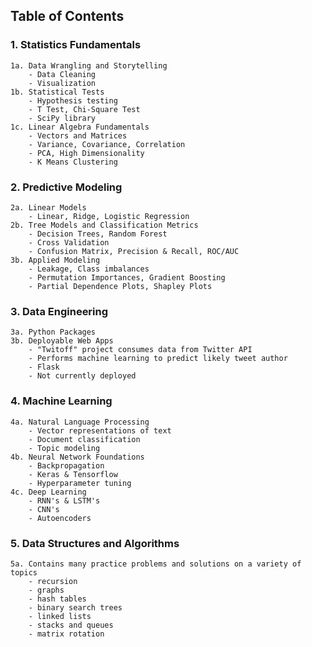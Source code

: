 ## Table of Contents

### 1. Statistics Fundamentals
	1a. Data Wrangling and Storytelling
		- Data Cleaning
		- Visualization
	1b. Statistical Tests
		- Hypothesis testing
		- T Test, Chi-Square Test
		- SciPy library
	1c. Linear Algebra Fundamentals
		- Vectors and Matrices
		- Variance, Covariance, Correlation
		- PCA, High Dimensionality
		- K Means Clustering
### 2. Predictive Modeling
	2a. Linear Models
		- Linear, Ridge, Logistic Regression
	2b. Tree Models and Classification Metrics
		- Decision Trees, Random Forest
		- Cross Validation
		- Confusion Matrix, Precision & Recall, ROC/AUC
	3b. Applied Modeling
		- Leakage, Class imbalances
		- Permutation Importances, Gradient Boosting
		- Partial Dependence Plots, Shapley Plots
### 3. Data Engineering
	3a. Python Packages
	3b. Deployable Web Apps
		- "Twitoff" project consumes data from Twitter API
		- Performs machine learning to predict likely tweet author
		- Flask
		- Not currently deployed
### 4. Machine Learning
	4a. Natural Language Processing
		- Vector representations of text
		- Document classification
		- Topic modeling
	4b. Neural Network Foundations
		- Backpropagation
		- Keras & Tensorflow
		- Hyperparameter tuning
	4c. Deep Learning
		- RNN's & LSTM's
		- CNN's
		- Autoencoders
### 5. Data Structures and Algorithms
	5a. Contains many practice problems and solutions on a variety of topics
		- recursion
		- graphs
		- hash tables
		- binary search trees
		- linked lists
		- stacks and queues
		- matrix rotation